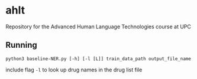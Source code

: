 # ahlt
Repository for the Advanced Human Language Technologies course at UPC

## Running 

`python3 baseline-NER.py [-h] [-l [L]] train_data_path output_file_name`


include flag `-l` to look up drug names in the drug list file
